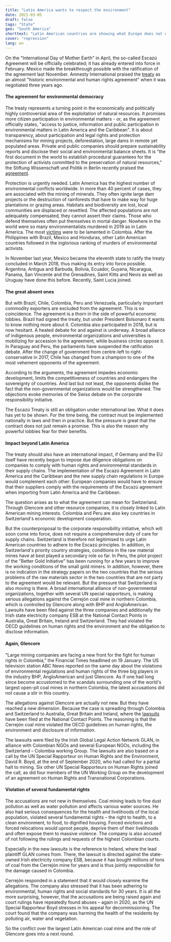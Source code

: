 ```yaml
---
title: "Latin America wants to respect the environment"
date: 2021-03-05
draft: false
tags: "State"
geo: "South America"
shorttext: "Latin American countries are showing what Europe does not want. You strengthen environmentalists and indigenous peoples against mining corporations."
cover: "repression"
lang: en
---
```


On the "International Day of Mother Earth" in April, the so-called Escazú Agreement will be officially celebrated; it has already entered into force in February. Mexico made the breakthrough possible with the ratification of the agreement last November. Amnesty International praised the [treaty](https://www.amnesty.org/en/latest/news/2018/09/americas-12-countries-sign-historic-environmental-treaty/ "Historic environmental and human rights treaty gains momentum as 12 countries sign") as an almost "historic environmental and human rights agreement" when it was negotiated three years ago.

#### The agreement for environmental democracy

The treaty represents a turning point in the economically and politically highly controversial area of the exploitation of natural resources. It promises more citizen participation in environmental matters - or, as the agreement officially states, "access to justice, information and public participation in environmental matters in Latin America and the Caribbean". It is about transparency, about participation and legal rights and protection mechanisms for mining projects, deforestation, large dams in remote yet populated areas. Private and public companies should prepare sustainability reports and disclose their social and environmental balance sheets. It is "the first document in the world to establish procedural guarantees for the protection of activists committed to the preservation of natural resources," the Stiftung Wissenschaft und Politik in Berlin recently praised the [agreement](/static/downloads/2021A01_EscazuAbkommen.pdf "Umweltrechte und Rohstoffkonflikte in Lateinamerika").

Protection is urgently needed. Latin America has the highest number of environmental conflicts worldwide. In more than 40 percent of cases, they are associated with the mining of minerals. They often ignite large dam projects or the destruction of rainforests that have to make way for huge plantations or grazing areas. Habitats and biodiversity are lost, local communities are displaced or resettled. The affected populations are not adequately compensated, they cannot assert their claims. Those who defend themselves often put themselves in mortal danger. Nowhere in the world were so many environmentalists murdered in 2019 as in Latin America. The most [victims](https://www.globalwitness.org/en/campaigns/environmental-activists/defending-tomorrow/ "Defending Tomorrow") were to be lamented in Colombia. After the Philippines with Brazil, Mexico and Honduras, other Latin American countries followed in the inglorious ranking of murders of environmental activists.

In November last year, Mexico became the eleventh state to ratify the treaty concluded in March 2018, thus making its entry into force possible. Argentina, Antigua and Barbuda, Bolivia, Ecuador, Guyana, Nicaragua, Panama, San Vincente and the Grenadines, Saint Kitts and Nevis as well as Uruguay have done this before. Recently, Saint Lucia joined.

#### The great absent ones

But with Brazil, Chile, Colombia, Peru and Venezuela, particularly important commodity exporters are excluded from the agreement. This is no coincidence. The agreement is a thorn in the side of powerful economic lobbies. Brazil had signed the treaty, but under President Bolsonaro it wants to know nothing more about it. Colombia also participated in 2018, but is now hesitant. A heated debate for and against is underway. A broad alliance of indigenous people, environmental organizations and universities is mobilizing for accession to the agreement, while business circles oppose it. In Paraguay and Peru, the parliaments have suspended the ratification debate. After the change of government from centre-left to right-conservative in 2017, Chile has changed from a champion to one of the most vehement opponents of the agreement.

According to the arguments, the agreement impedes economic development, limits the competitiveness of countries and endangers the sovereignty of countries. And last but not least, the opponents dislike the fact that the non-governmental organizations would be strengthened. The objections evoke memories of the Swiss debate on the corporate responsibility initiative. 

The Escazú Treaty is still an obligation under international law. What it does has yet to be shown. For the time being, the contract must be implemented nationally in laws and then in practice. But the pressure is great that the contract does not just remain a promise. This is also the reason why powerful lobbies fear for their benefits.

#### Impact beyond Latin America

The treaty should also have an international impact, if Germany and the EU itself have recently begun to impose due diligence obligations on companies to comply with human rights and environmental standards in their supply chains. The implementation of the Escazú Agreement in Latin America and the Caribbean and the new supply chain regulations in Europe would complement each other: European companies would have to ensure that their suppliers comply with the requirements of the Escazú agreement when importing from Latin America and the Caribbean. 

The question arises as to what the agreement can mean for Switzerland. Through Glencore and other resource companies, it is closely linked to Latin American mining interests. Colombia and Peru are also key countries in Switzerland's economic development cooperation.

But the counterproposal to the corporate responsibility initiative, which will soon come into force, does not require a comprehensive duty of care for supply chains. Switzerland is therefore not legitimised to urge Latin American countries to adhere to the Escazú principles. In addition, in Switzerland's priority country strategies, conditions in the raw material mines have at best played a secondary role so far. In Peru, the pilot project of the "Better Gold Initiative" has been running for a few years to improve the working conditions of the small gold miners. In addition, however, there is no indication in the strategy papers on the two countries that the serious problems of the raw materials sector in the two countries that are not party to the agreement would be relevant. But the pressure that Switzerland is also moving is there. A broad international alliance of non-governmental organizations, together with several UN special rapporteurs, is making serious allegations against the Cerrejón coal mine in northern Colombia, which is controlled by Glencore along with BHP and AngloAmerican. Lawsuits have been filed against the three companies and additionally the Irish state electricity company ESB at the National Contact Points in Australia, Great Britain, Ireland and Switzerland. They had violated the OECD guidelines on human rights and the environment and the obligation to disclose information. 

#### Again, Glencore

"Large mining companies are facing a new front for the fight for human rights in Colombia," the Financial Times headlined on 19 January.  The US television station ABC News reported on the same day about the violations of environmental regulations and human rights of the three big players in the industry BHP, AngloAmerican and just Glencore. As if one had long since become accustomed to the scandals surrounding one of the world's largest open-pit coal mines in northern Colombia, the latest accusations did not cause a stir in this country.  

The allegations against Glencore are actually not new. But they have reached a new dimension. Because the case is spreading through Colombia and Switzerland to Australia, Great Britain and Ireland, where the [lawsuits](https://www.business-humanrights.org/de/neuste-meldungen/colombia-ngos-denounce-bhp-glencore-and-anglo-american-to-oecd-national-contact-point-in-ireland-cerrej%C3%B3n-comments/ "NGOs denounce BHP, Glencore and Anglo American to OECD National Contact Point in Ireland, England, Australia and Switzerland; Cerrejón comments") have been filed at the National Contact Points. The reasoning is that the Cerrejón coal mine violated the OECD guidelines on human rights, the environment and disclosure of information.

The lawsuits were filed by the Irish Global Legal Action Network GLAN, in alliance with Colombian NGOs and several European NGOs, including the Switzerland – Colombia working Group. The lawsuits are also based on a call by the UN Special Rapporteur on Human Rights and the Environment, David R. Boyd, at the end of September 2020, who had called for a partial halt to mining. Six other UN Special Rapporteurs on Human Rights joined the call, as did four members of the UN Working Group on the development of an agreement on Human Rights and Transnational Corporations.

#### Violation of several fundamental rights

The accusations are not new in themselves. Coal mining leads to fine dust pollution as well as water pollution and affects various water sources. He also had serious consequences for the health and livelihoods of the local population, violated several fundamental rights – the right to health, to a clean environment, to food, to dignified housing. Forced evictions and forced relocations would uproot people, deprive them of their livelihoods and often expose them to massive violence. The company is also accused of not following the rulings and requests of the highest Colombian courts.

Especially in the new lawsuits is the reference to Ireland, where the lead plaintiff GLAN comes from. There, the lawsuit is directed against the state-owned Irish electricity company ESB, because it has bought millions of tons of coal from the Cerrejón mine for years and is thus jointly responsible for the damage caused in Colombia.

Cerrejón responded in a statement that it would closely examine the allegations. The company also stressed that it has been adhering to environmental, human rights and social standards for 30 years. It is all the more surprising, however, that the accusations are being raised again and court rulings have repeatedly found abuses – again in 2020, as the UN Special Rapporteur Boyd stresses in his appeal for decommissioning. The court found that the company was harming the health of the residents by polluting air, water and vegetation.

So the conflict over the largest Latin American coal mine and the role of Glencore goes into a next round.
